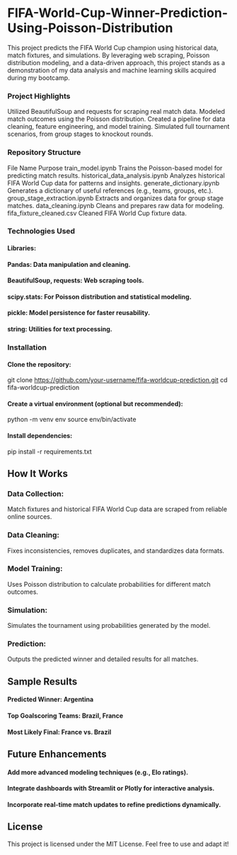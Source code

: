 # FIFA-World-Cup-Winner-Prediction-Using-Poisson-Distribution
This project predicts the FIFA World Cup champion using historical data, match fixtures, and simulations. By leveraging web scraping, Poisson distribution modeling, and a data-driven approach, this project stands as a demonstration of my data analysis and machine learning skills acquired during my bootcamp.
### Project Highlights
Utilized BeautifulSoup and requests for scraping real match data.
Modeled match outcomes using the Poisson distribution.
Created a pipeline for data cleaning, feature engineering, and model training.
Simulated full tournament scenarios, from group stages to knockout rounds.
### Repository Structure
File Name	Purpose
train_model.ipynb	Trains the Poisson-based model for predicting match results.
historical_data_analysis.ipynb	Analyzes historical FIFA World Cup data for patterns and insights.
generate_dictionary.ipynb	Generates a dictionary of useful references (e.g., teams, groups, etc.).
group_stage_extraction.ipynb	Extracts and organizes data for group stage matches.
data_cleaning.ipynb	Cleans and prepares raw data for modeling.
fifa_fixture_cleaned.csv	Cleaned FIFA World Cup fixture data.
### Technologies Used
#### Libraries:
#### Pandas: Data manipulation and cleaning.
#### BeautifulSoup, requests: Web scraping tools.
#### scipy.stats: For Poisson distribution and statistical modeling.
#### pickle: Model persistence for faster reusability.
#### string: Utilities for text processing.

### Installation
#### Clone the repository:
git clone https://github.com/your-username/fifa-worldcup-prediction.git
cd fifa-worldcup-prediction
#### Create a virtual environment (optional but recommended):
python -m venv env
source env/bin/activate
#### Install dependencies:
pip install -r requirements.txt

## How It Works
### Data Collection:

Match fixtures and historical FIFA World Cup data are scraped from reliable online sources.
### Data Cleaning:

Fixes inconsistencies, removes duplicates, and standardizes data formats.
### Model Training:

Uses Poisson distribution to calculate probabilities for different match outcomes.
### Simulation:

Simulates the tournament using probabilities generated by the model.
### Prediction:

Outputs the predicted winner and detailed results for all matches.

## Sample Results
#### Predicted Winner: Argentina
#### Top Goalscoring Teams: Brazil, France
#### Most Likely Final: France vs. Brazil

## Future Enhancements
#### Add more advanced modeling techniques (e.g., Elo ratings).
#### Integrate dashboards with Streamlit or Plotly for interactive analysis.
#### Incorporate real-time match updates to refine predictions dynamically.

## License
This project is licensed under the MIT License. Feel free to use and adapt it!
